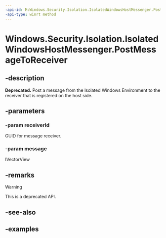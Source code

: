 ```yaml
---
-api-id: M:Windows.Security.Isolation.IsolatedWindowsHostMessenger.PostMessageToReceiver(System.Guid,Windows.Foundation.Collections.IVectorView{System.Object})
-api-type: winrt method
---
```


<!-- Method syntax.
public void IsolatedWindowsHostMessenger.PostMessageToReceiver(Guid receiverId, IVectorView<Object> message)
-->

# Windows.Security.Isolation.IsolatedWindowsHostMessenger.PostMessageToReceiver

## -description

**Deprecated.** Post a message from the Isolated Windows Environment to the receiver that is registered on the host side.

## -parameters

### -param receiverId

GUID for message receiver.

### -param message

IVectorView

## -remarks

> [!WARNING]
> This is a deprecated API.

## -see-also

## -examples
